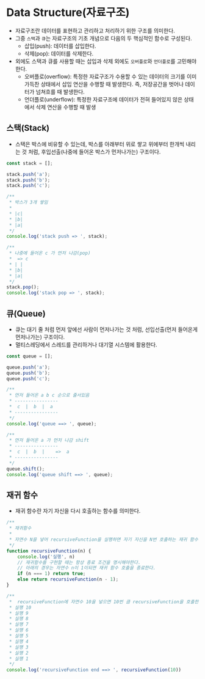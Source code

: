 # Data Structure(자료구조)
- 자료구조란 데이터를 표현하고 관리하고 처리하기 위한 구조를 의미한다.
- 그중 `스택`과 `큐`는 자료구조의 기초 개념으로 다음의 두 핵심적인 함수로 구성된다.
    - 삽입(push): 데이터를 삽입한다.
    - 삭제(pop): 데이터를 삭제한다.
- 외에도 스택과 큐를 사용할 때는 삽입과 삭제 외에도 `오버플로`와 `언더플로`를 고민해야한다.
    - 오버플로(overflow): 특정한 자료구조가 수용할 수 있는 데이터의 크기를 이미 가득찬 상태에서 삽입 연산을 수행할 때 발생한다. 즉, 저장공간을 벗어나 데이터가 넘쳐흐를 때 발생한다.
    - 언더플로(underflow): 특정한 자료구조에 데이터가 전혀 들어있지 않은 상태에서 삭제 연산을 수행할 때 발생

## 스택(Stack)
- 스택은 박스에 비유할 수 있는데, 박스를 아래부터 위로 쌓고 위에부터 한개씩 내리는 것 처럼, 후입선출(나중에 들어온 박스가 먼저나가는) 구조이다.
```js
const stack = [];

stack.push('a');
stack.push('b');
stack.push('c');

/**
 * 박스가 3개 쌓임
 * 
 * |c|
 * |b|
 * |a|
 */
console.log('stack push => ', stack);

/**
 * 나중에 들어온 c 가 먼저 나감(pop)
 *  => c
 * | |
 * |b|
 * |a|
 */
stack.pop();
console.log('stack pop => ', stack);
```

## 큐(Queue)
- 큐는 대기 줄 처럼 먼저 앞에선 사람이 먼저나가는 것 처럼, 선입선출(먼저 들어온게 먼저나가는) 구조이다.
- 멀티스레딩에서 스레드를 관리하거나 대기열 시스템에 활용한다.
```js
const queue = [];

queue.push('a');
queue.push('b');
queue.push('c');

/** 
 * 먼저 들어온 a b c 순으로 줄서있음
 * ----------------
 *  c  |  b  |  a
 * ----------------
 */
console.log('queue ==> ', queue);

/** 
 * 먼저 들어온 a 가 먼저 나감 shift
 * ----------------
 *  c  |  b  |    =>  a
 * ----------------
 */
queue.shift();
console.log('queue shift ==> ', queue);
```

## 재귀 함수
- 재귀 함수란 자기 자신을 다시 호출하는 함수를 의미한다.
```js
/**
 * 재귀함수
 * 
 * 자연수 N을 넣어 recursiveFunction을 실행하면 자기 자신을 N번 호출하는 재귀 함수이다.
 */
function recursiveFunction(n) {
    console.log('실행', n)
    // 재귀함수를 구현할 때는 항상 종료 조건을 명시해야한다.
    // 아래의 경우는 자연수 n이 1이되면 재귀 함수 호출을 종료한다.
    if (n === 1) return true;
    else return recursiveFunction(n - 1);
}

/**
 *  recursiveFunction에 자연수 10을 넣으면 10번 큼 recursiveFunction을 호출한다.
 * 실행 10
 * 실행 9
 * 실행 8
 * 실행 7
 * 실행 6
 * 실행 5
 * 실행 4
 * 실행 3
 * 실행 2
 * 실행 1
 */
console.log('recursiveFunction end ==> ', recursiveFunction(10))
```

